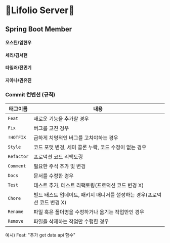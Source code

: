 # 🌈Lifolio Server🌈
## Spring Boot Member
#### 오스틴/임현우
#### 세리/김서현
#### 타일러/전민기
#### 지아나/권유진
#### 
### Commit 컨벤션 (규칙)

| 태그이름    | 내용         |
|---------|------------|
| `Feat`  | 새로운 기능을 추가할 경우|
| `Fix `  | 버그를 고친 경우|
| `!HOTFIX` | 급하게 치명적인 버그를 고쳐야하는 경우|
| `Style`   |  코드 포맷 변경, 세미 콜론 누락, 코드 수정이 없는 경우|
| `Refactor` | 프로덕션 코드 리팩토링|
| `Comment` | 필요한 주석 추가 및 변경|
| `Docs`	   |  문서를 수정한 경우|
| `Test`    |테스트 추가, 테스트 리팩토링(프로덕션 코드 변경 X)|
| `Chore`	  | 빌드 태스트 업데이트, 패키지 매니저를 설정하는 경우(프로덕션 코드 변경 X)|
| `Rename`  |파일 혹은 폴더명을 수정하거나 옮기는 작업만인 경우|
| `Remove`  | 파일을 삭제하는 작업만 수행한 경우|
예시) Feat: "추가 get data api 함수"


